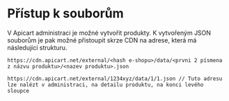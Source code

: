 # Přístup k souborům
V Apicart administraci je možné vytvořit produkty. K vytvořeným JSON souborům je pak možné přistoupit skrze CDN na adrese,
která má následující strukturu.
```
https://cdn.apicart.net/external/<hash e-shopu>/data/<prvni 2 písmena z názvu produktu>/<nazev produktu>.json

https://cdn.apicart.net/external/1234xyz/data/1/1.json // Tuto adresu lze nalézt v administraci, na detailu produktu, na konci levého sloupce
```
